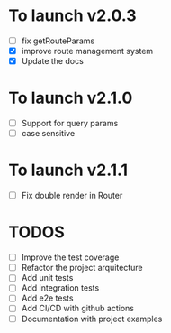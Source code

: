 # To launch v2.0.3
- [ ] fix getRouteParams
- [x] improve route management system
- [x] Update the docs

# To launch v2.1.0
- [ ] Support for query params
- [ ] case sensitive

# To launch v2.1.1
- [ ] Fix double render in Router

# TODOS
- [ ] Improve the test coverage
- [ ] Refactor the project arquitecture
- [ ] Add unit tests
- [ ] Add integration tests
- [ ] Add e2e tests
- [ ] Add CI/CD with github actions
- [ ] Documentation with project examples
